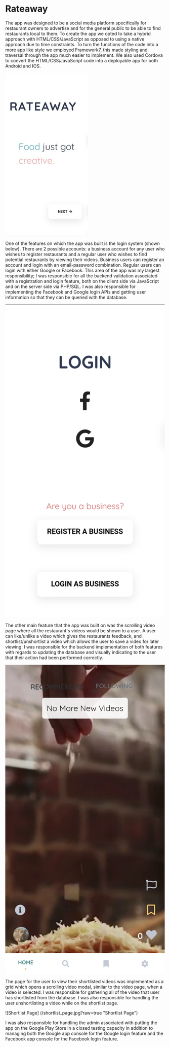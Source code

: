 # Rateaway
The app was designed to be a social media platform specifically for restaurant owners to advertise and for the general public to be able to find restaurants local to them. To create the app we opted to take a hybrid approach with HTML/CSS/JavaScript as opposed to using a native approach due to time constraints. To turn the functions of the code into a more app like style we employed Framework7, this made styling and traversal through the app much easier to implement. We also used Cordova to convert the HTML/CSS/JavaScript code into a deployable app for both Android and IOS. 

![Home Screen](/home_screen.jpg?raw=true "Home Screen")

One of the features on which the app was built is the login system (shown below). There are 2 possible accounts: a business account for any user who wishes to register restaurants and a regular user who wishes to find potential restaurants by viewing their videos. Business users can register an account and login with an email-password combination. Regular users can login with either Google or Facebook. This area of the app was my largest responsibility; I was responsible for all the backend validation associated with a registration and login feature, both on the client side via JavaScript and on the server side via PHP/SQL. I was also responsible for implementing the Facebook and Google login APIs and getting user information so that they can be queried with the database. 

![Login Screen](/login_screen.jpg?raw=true "Login Screen")

The other main feature that the app was built on was the scrolling video page where all the restaurant's videos would be shown to a user. A user can like/unlike a video which gives the restaurants feedback, and shortlist/unshortlist a video which allows the user to save a video for later viewing. I was responsible for the backend implementation of both features with regards to updating the database and visually indicating to the user that their action had been performed correctly. 

![Video Page](/video_page.jpg?raw=true "Video Page")

The page for the user to view their shortlisted videos was implemented as a grid which opens a scrolling video modal, similar to the video page, when a video is selected. I was responsible for gathering all of the video that user has shortlisted from the database. I was also responsible for handling the user unshortlisting a video while on the shortlist page. 

![Shortlist Page] (/shortlist_page.jpg?raw=true "Shortlist Page")

I was also responsible for handling the admin associated with putting the app on the Google Play Store in a closed testing capacity in addition to managing both the Google app console for the Google login feature and the Facebook app console for the Facebook login feature.


